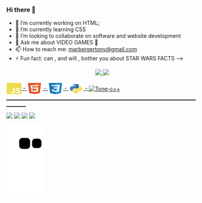 ### Hi there 👋

- 🔭 I’m currently working on HTML;
- 🌱 I’m currently learning CSS
- 👯 I’m looking to collaborate on software and website development
- 💬 Ask me about  VIDEO GAMES 🤖
- 📫 How to reach me: marbergertony@gmail.com
- ⚡ Fun fact: can , and will , bother you about STAR WARS FACTS
-->
<div align="center">
  <a href="https://github.com/ToninhoMar">
  <img height="180em" src="https://github-readme-stats.vercel.app/api?username=ToninhoMar&show_icons=true&theme=tokyonight&include_all_commits=true&count_private=true"/>
  <img height="180em" src="https://github-readme-stats.vercel.app/api/top-langs/?username=ToninhoMar&layout=compact&langs_count=7&theme=tokyonight"/>
</div>
  <div style="display: inline_block"><br>
  <img align="center" alt="Tone-Js" height="30" width="40" src="https://raw.githubusercontent.com/devicons/devicon/master/icons/javascript/javascript-plain.svg">
  -
  <img align="center" alt="Tone-HTML" height="30" width="40" src="https://raw.githubusercontent.com/devicons/devicon/master/icons/html5/html5-original.svg">
    -
  <img align="center" alt="Tone-CSS" height="30" width="40" src="https://raw.githubusercontent.com/devicons/devicon/master/icons/css3/css3-original.svg">
    -
  <img align="center" alt="Tone-Python" height="30" width="40" src="https://raw.githubusercontent.com/devicons/devicon/master/icons/python/python-original.svg">
    -
  <img align="center" alt="Tone-c++"  height="30" width="40" src="https://cdn.jsdelivr.net/gh/devicons/devicon/icons/cplusplus/cplusplus-plain.svg" />
</div>
  <a href = "https://www.youtube.com/watch?v=dQw4w9WgXcQ" alt =" segredo" >______________________________________________________________________________________</a>
  <p></p>
 
  
  <div> 
 
  <a href="https://instagram.com/tonemarb_" target="_blank"><img src="https://img.shields.io/badge/-Instagram-%23E4405F?style=for-the-badge&logo=instagram&logoColor=white" target="_blank"></a>
 <a href="https://discord.gg/wagxzStdcR" target="_blank"><img src="https://img.shields.io/badge/Discord-7289DA?style=for-the-badge&logo=discord&logoColor=white" target="_blank"></a> 
  <a href = "mailto:marbergertony@gmail.com"><img src="https://img.shields.io/badge/-Gmail-%23333?style=for-the-badge&logo=gmail&logoColor=white" target="_blank"></a>
  <a href="www.linkedin.com/in/antônio-gouvêa-de-oliveira-736a441b6" target="_blank"><img src="https://img.shields.io/badge/-LinkedIn-%230077B5?style=for-the-badge&logo=linkedin&logoColor=white" target="_blank"></a> 
 
  ![Snake animation](https://github.com/rafaballerini/rafaballerini/blob/output/github-contribution-grid-snake.svg)
 
</div>
